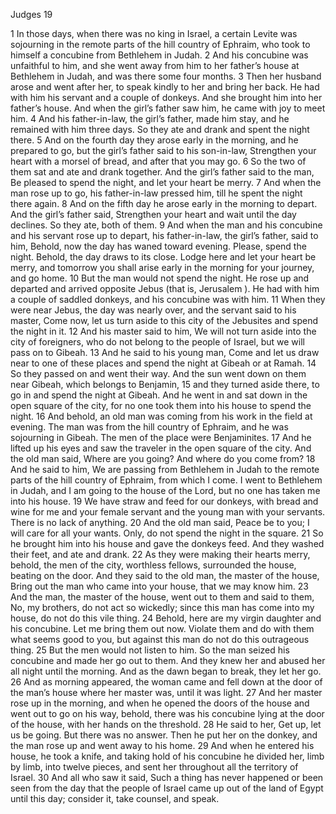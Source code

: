 Judges 19

1	In those days, when there was no king in Israel, a certain Levite was sojourning in the remote parts of the hill country of Ephraim, who took to himself a concubine from Bethlehem in Judah.
2	And his concubine was unfaithful to him, and she went away from him to her father’s house at Bethlehem in Judah, and was there some four months.
3	Then her husband arose and went after her, to speak kindly to her and bring her back. He had with him his servant and a couple of donkeys. And she brought him into her father’s house. And when the girl’s father saw him, he came with joy to meet him.
4	And his father-in-law, the girl’s father, made him stay, and he remained with him three days. So they ate and drank and spent the night there.
5	And on the fourth day they arose early in the morning, and he prepared to go, but the girl’s father said to his son-in-law, Strengthen your heart with a morsel of bread, and after that you may go.
6	So the two of them sat and ate and drank together. And the girl’s father said to the man, Be pleased to spend the night, and let your heart be merry.
7	And when the man rose up to go, his father-in-law pressed him, till he spent the night there again.
8	And on the fifth day he arose early in the morning to depart. And the girl’s father said, Strengthen your heart and wait until the day declines. So they ate, both of them.
9	And when the man and his concubine and his servant rose up to depart, his father-in-law, the girl’s father, said to him, Behold, now the day has waned toward evening. Please, spend the night. Behold, the day draws to its close. Lodge here and let your heart be merry, and tomorrow you shall arise early in the morning for your journey, and go home.
10	But the man would not spend the night. He rose up and departed and arrived opposite Jebus (that is, Jerusalem ). He had with him a couple of saddled donkeys, and his concubine was with him.
11	When they were near Jebus, the day was nearly over, and the servant said to his master, Come now, let us turn aside to this city of the Jebusites and spend the night in it.
12	And his master said to him, We will not turn aside into the city of foreigners, who do not belong to the people of Israel, but we will pass on to Gibeah.
13	And he said to his young man, Come and let us draw near to one of these places and spend the night at Gibeah or at Ramah.
14	So they passed on and went their way. And the sun went down on them near Gibeah, which belongs to Benjamin,
15	and they turned aside there, to go in and spend the night at Gibeah. And he went in and sat down in the open square of the city, for no one took them into his house to spend the night.
16	And behold, an old man was coming from his work in the field at evening. The man was from the hill country of Ephraim, and he was sojourning in Gibeah. The men of the place were Benjaminites.
17	And he lifted up his eyes and saw the traveler in the open square of the city. And the old man said, Where are you going? And where do you come from?
18	And he said to him, We are passing from Bethlehem in Judah to the remote parts of the hill country of Ephraim, from which I come. I went to Bethlehem in Judah, and I am going to the house of the Lord, but no one has taken me into his house.
19	We have straw and feed for our donkeys, with bread and wine for me and your female servant and the young man with your servants. There is no lack of anything.
20	And the old man said, Peace be to you; I will care for all your wants. Only, do not spend the night in the square.
21	So he brought him into his house and gave the donkeys feed. And they washed their feet, and ate and drank.
22	As they were making their hearts merry, behold, the men of the city, worthless fellows, surrounded the house, beating on the door. And they said to the old man, the master of the house, Bring out the man who came into your house, that we may know him.
23	And the man, the master of the house, went out to them and said to them, No, my brothers, do not act so wickedly; since this man has come into my house, do not do this vile thing.
24	Behold, here are my virgin daughter and his concubine. Let me bring them out now. Violate them and do with them what seems good to you, but against this man do not do this outrageous thing.
25	But the men would not listen to him. So the man seized his concubine and made her go out to them. And they knew her and abused her all night until the morning. And as the dawn began to break, they let her go.
26	And as morning appeared, the woman came and fell down at the door of the man’s house where her master was, until it was light.
27	And her master rose up in the morning, and when he opened the doors of the house and went out to go on his way, behold, there was his concubine lying at the door of the house, with her hands on the threshold.
28	He said to her, Get up, let us be going. But there was no answer. Then he put her on the donkey, and the man rose up and went away to his home.
29	And when he entered his house, he took a knife, and taking hold of his concubine he divided her, limb by limb, into twelve pieces, and sent her throughout all the territory of Israel.
30	And all who saw it said, Such a thing has never happened or been seen from the day that the people of Israel came up out of the land of Egypt until this day; consider it, take counsel, and speak.

